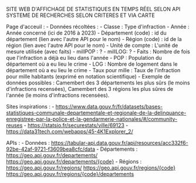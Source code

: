 SITE WEB D'AFFICHAGE DE STATISTIQUES EN TEMPS RÉEL SELON API SYSTEME DE RECHERCHES SELON CRITERES ET VIA CARTE

Page d'acceuil :
	- Données récoltées :
		- Classe : Type d'infraction
		- Année : Année concerné (ici de 2016 à 2023)
		- Département (code) : id du département (lien avec l'autre API pour le nom)
		- Région (code) : id de la région (lien avec l'autre API pour le nom)
		- Unité de compte : L'unité de mesure utilisée (avec faits)
		- millPOP : ?
		- millLOG: ?
		- Faits : Nombre de fois que l'infraction a déjà eu lieu dans l'année
		- POP : Population du département où a eu lieu le crime
		- LOG : Nombre de logement dans le département où a eu lieu le crime
		- Taux pour mille : Taux de l'infraction pour mille habitants (exprimé en notation scientifique)
	- Exemple de données possibles : Camembert des 3 départements les plus sûrs (le moins d'infractions recensées), Camembert des 3 régions les plus sûres de l'année (le moins d'infractions recensées).

Sites inspirations :
	- https://www.data.gouv.fr/fr/datasets/bases-statistiques-communale-departementale-et-regionale-de-la-delinquance-enregistree-par-la-police-et-la-gendarmerie-nationales/#/community-reuses
	- https://statsio.fr/securestats/ville/69123
	- https://data31tech.com/webapps/45-4K1Explorer_2/

APIs : 
	- Données : https://tabular-api.data.gouv.fr/api/resources/acc332f6-92be-42af-9721-f3609bea8cfc/data
	- Départements : https://geo.api.gouv.fr/departements/
			 https://geo.api.gouv.fr/departements/{code}
	- Régions : https://geo.api.gouv.fr/regions/
		    https://geo.api.gouv.fr/regions/{code}
		    https://geo.api.gouv.fr/regions/{code}/departements